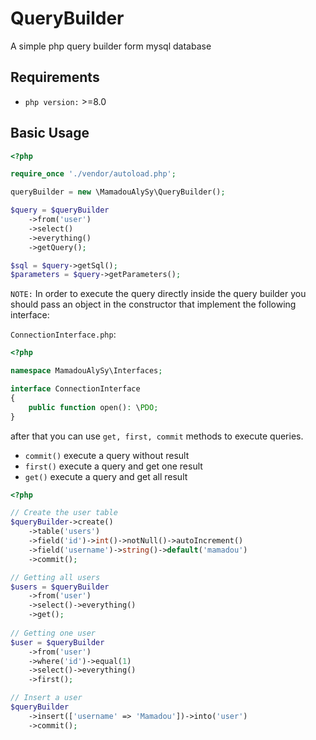# QueryBuilder

A simple php query builder form mysql database

## Requirements

- `php version:` >=8.0

## Basic Usage

```PHP
<?php

require_once './vendor/autoload.php';

queryBuilder = new \MamadouAlySy\QueryBuilder();

$query = $queryBuilder
    ->from('user')
    ->select()
    ->everything()
    ->getQuery();

$sql = $query->getSql();
$parameters = $query->getParameters();
```

`NOTE:` In order to execute the query directly inside the query builder you should pass an object
in the constructor that implement the following interface:

`ConnectionInterface.php`:

```PHP
<?php

namespace MamadouAlySy\Interfaces;

interface ConnectionInterface
{
    public function open(): \PDO;
}
```

after that you can use `get, first, commit` methods to execute queries.
- `commit()` execute a query without result
- `first()` execute a query and get one result
- `get()` execute a query and get all result

```PHP
<?php

// Create the user table
$queryBuilder->create()
    ->table('users')
    ->field('id')->int()->notNull()->autoIncrement()
    ->field('username')->string()->default('mamadou')
    ->commit();

// Getting all users
$users = $queryBuilder
    ->from('user')
    ->select()->everything()
    ->get();
    
// Getting one user
$user = $queryBuilder
    ->from('user')
    ->where('id')->equal(1)
    ->select()->everything()
    ->first();

// Insert a user
$queryBuilder
    ->insert(['username' => 'Mamadou'])->into('user')
    ->commit();
```
